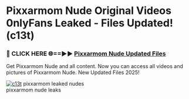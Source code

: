 # Pixxarmom Nude Original Videos 0nlyFans Leaked - Files Updated! (c13t)

<h3>🔴 CLICK HERE 🌐==►► <a href="https://tinyurl.com/yrmya6cz" rel="nofollow">Pixxarmom Nude Updated Files</a></h3>

Get Pixxarmom Nude and all content. Now you can access all videos and pictures of Pixxarmom Nude. New Updated Files 2025!

[![c13t](https://i.imgur.com/FMdXYCs.gif)](https://tinyurl.com/yrmya6cz)
pixxarmom leaked nudes<br>
pixxarmom nude leaks